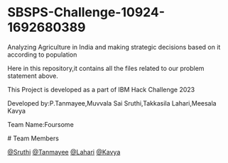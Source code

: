 # SBSPS-Challenge-10924-1692680389
  <p>Analyzing Agriculture in India and making strategic decisions based on it according to population</p>
 <p>Here in this repository,it contains all the files related to our problem statement above.</p>
<p> This Project is developed as a part of IBM Hack Challenge 2023</p>
 <p>Developed by:P.Tanmayee,Muvvala Sai Sruthi,Takkasila Lahari,Meesala Kavya</p>

<p>Team Name:Foursome</p>
# Team Members

<a href="https://github.com/Muvvala-Sruthi">@Sruthi</a>
<a href="https://www.linkedin.com/in/tanmayee-paduchuru-115330244/">@Tanmayee</a>
<a href="https://www.linkedin.com/in/lahari-takkasila-813718238">@Lahari</a>
<a href="https://www.linkedin.com/in/meesala-kavya-sree-aa2307285/">@Kavya</a>
